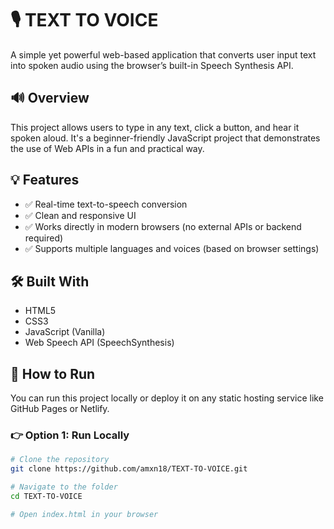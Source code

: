 # 🎙️ TEXT TO VOICE

A simple yet powerful web-based application that converts user input text into spoken audio using the browser’s built-in Speech Synthesis API.

## 🔊 Overview

This project allows users to type in any text, click a button, and hear it spoken aloud. It's a beginner-friendly JavaScript project that demonstrates the use of Web APIs in a fun and practical way.

## 💡 Features

- ✅ Real-time text-to-speech conversion
- ✅ Clean and responsive UI
- ✅ Works directly in modern browsers (no external APIs or backend required)
- ✅ Supports multiple languages and voices (based on browser settings)

## 🛠️ Built With

- HTML5
- CSS3
- JavaScript (Vanilla)
- Web Speech API (SpeechSynthesis)

## 🚀 How to Run

You can run this project locally or deploy it on any static hosting service like GitHub Pages or Netlify.

### 👉 Option 1: Run Locally

```bash
# Clone the repository
git clone https://github.com/amxn18/TEXT-TO-VOICE.git

# Navigate to the folder
cd TEXT-TO-VOICE

# Open index.html in your browser
